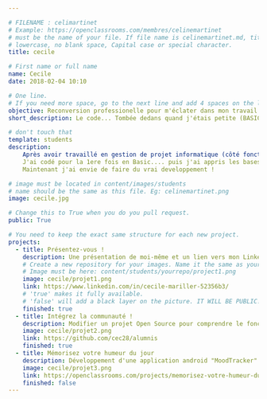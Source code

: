 ```yaml
---

# FILENAME : celimartinet
# Example: https://openclassrooms.com/membres/celinemartinet
# must be the name of your file. If file name is celinemartinet.md, title is celinemartinet.
# lowercase, no blank space, Capital case or special character.
title: cecile

# First name or full name
name: Cecile
date: 2018-02-04 10:10

# One line.
# If you need more space, go to the next line and add 4 spaces on the left, as in 'description'.
objective: Reconversion professionelle pour m'éclater dans mon travail.
short_description: Le code... Tombée dedans quand j'étais petite (BASIC / ATARI :-D )

# don't touch that
template: students
description:
    Après avoir travaillé en gestion de projet informatique (côté fonctionnel), j'ai envie de retourner à mes premiers amours : Le code !
    J'ai codé pour la 1ere fois en Basic.... puis j'ai appris les bases du C et C++ à la fac, me suis amusée avec VBA au travail...
    Maintenant j'ai envie de faire du vrai developpement !

# image must be located in content/images/students
# name should be the same as this file. Eg: celinemartinet.png
image: cecile.jpg

# Change this to True when you do you pull request.
public: True

# You need to keep the exact same structure for each new project.
projects:
  - title: Présentez-vous !
    description: Une présentation de moi-même et un lien vers mon LinkedIn.
    # Create a new repository for your images. Name it the same as your nickname and profile picture.
    # Image must be here: content/students/yourrepo/project1.png
    image: cecile/projet1.png
    link: https://www.linkedin.com/in/cecile-mariller-52356b3/
    # 'true' makes it fully available.
    # 'false' will add a black layer on the picture. IT WILL BE PUBLIC!
    finished: true
  - title: Intégrez la communauté !
    description: Modifier un projet Open Source pour comprendre le fonctionnement de Git, de Github et des pull requests. 
    image: cecile/projet2.png
    link: https://github.com/cec28/alumnis
    finished: true
  - title: Mémorisez votre humeur du jour
    description: Développement d'une application android "MoodTracker".
    image: cecile/projet3.png
    link: https://openclassrooms.com/projects/memorisez-votre-humeur-du-jour
    finished: false
---
```

